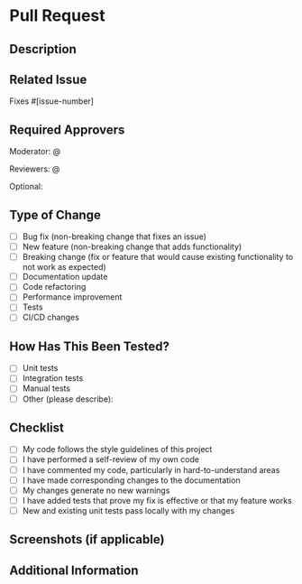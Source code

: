 # Pull Request

## Description
<!-- Provide a brief description of the changes in this PR -->

## Related Issue
<!-- Link to the issue this PR addresses (if applicable) -->
Fixes #[issue-number]

## Required Approvers
Moderator: @

Reviewers: @

Optional:

## Type of Change
<!-- Mark the appropriate option with an 'x' (no spaces around the 'x') -->
- [ ] Bug fix (non-breaking change that fixes an issue)
- [ ] New feature (non-breaking change that adds functionality)
- [ ] Breaking change (fix or feature that would cause existing functionality to not work as expected)
- [ ] Documentation update
- [ ] Code refactoring
- [ ] Performance improvement
- [ ] Tests
- [ ] CI/CD changes

## How Has This Been Tested?
<!-- Describe the tests you ran to verify your changes -->
- [ ] Unit tests
- [ ] Integration tests
- [ ] Manual tests
- [ ] Other (please describe):

## Checklist
<!-- Mark the following options with an 'x' (no spaces around the 'x') -->
- [ ] My code follows the style guidelines of this project
- [ ] I have performed a self-review of my own code
- [ ] I have commented my code, particularly in hard-to-understand areas
- [ ] I have made corresponding changes to the documentation
- [ ] My changes generate no new warnings
- [ ] I have added tests that prove my fix is effective or that my feature works
- [ ] New and existing unit tests pass locally with my changes

## Screenshots (if applicable)
<!-- Add screenshots to help explain your changes -->

## Additional Information
<!-- Any additional information that might be helpful for reviewers -->